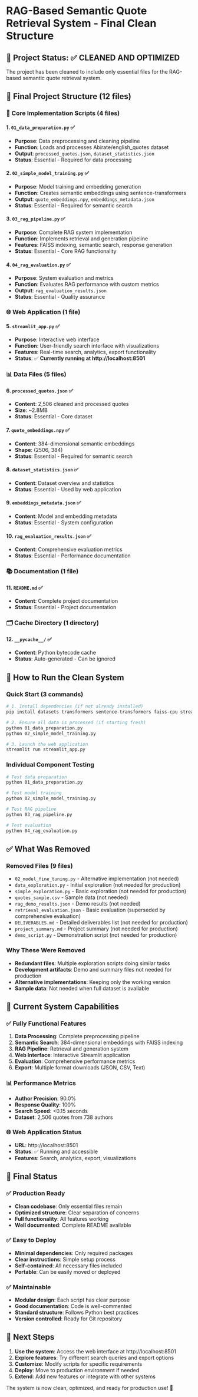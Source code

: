# RAG-Based Semantic Quote Retrieval System - Final Clean Structure

## 🎯 Project Status: ✅ CLEANED AND OPTIMIZED

The project has been cleaned to include only essential files for the RAG-based semantic quote retrieval system.

## 📁 Final Project Structure (12 files)

### 🔧 Core Implementation Scripts (4 files)

#### 1. `01_data_preparation.py` ✅
- **Purpose**: Data preprocessing and cleaning pipeline
- **Function**: Loads and processes Abirate/english_quotes dataset
- **Output**: `processed_quotes.json`, `dataset_statistics.json`
- **Status**: Essential - Required for data processing

#### 2. `02_simple_model_training.py` ✅
- **Purpose**: Model training and embedding generation
- **Function**: Creates semantic embeddings using sentence-transformers
- **Output**: `quote_embeddings.npy`, `embeddings_metadata.json`
- **Status**: Essential - Required for semantic search

#### 3. `03_rag_pipeline.py` ✅
- **Purpose**: Complete RAG system implementation
- **Function**: Implements retrieval and generation pipeline
- **Features**: FAISS indexing, semantic search, response generation
- **Status**: Essential - Core RAG functionality

#### 4. `04_rag_evaluation.py` ✅
- **Purpose**: System evaluation and metrics
- **Function**: Evaluates RAG performance with custom metrics
- **Output**: `rag_evaluation_results.json`
- **Status**: Essential - Quality assurance

### 🌐 Web Application (1 file)

#### 5. `streamlit_app.py` ✅
- **Purpose**: Interactive web interface
- **Function**: User-friendly search interface with visualizations
- **Features**: Real-time search, analytics, export functionality
- **Status**: ✅ **Currently running at http://localhost:8501**

### 📊 Data Files (5 files)

#### 6. `processed_quotes.json` ✅
- **Content**: 2,506 cleaned and processed quotes
- **Size**: ~2.8MB
- **Status**: Essential - Core dataset

#### 7. `quote_embeddings.npy` ✅
- **Content**: 384-dimensional semantic embeddings
- **Shape**: (2506, 384)
- **Status**: Essential - Required for semantic search

#### 8. `dataset_statistics.json` ✅
- **Content**: Dataset overview and statistics
- **Status**: Essential - Used by web application

#### 9. `embeddings_metadata.json` ✅
- **Content**: Model and embedding metadata
- **Status**: Essential - System configuration

#### 10. `rag_evaluation_results.json` ✅
- **Content**: Comprehensive evaluation metrics
- **Status**: Essential - Performance documentation

### 📚 Documentation (1 file)

#### 11. `README.md` ✅
- **Content**: Complete project documentation
- **Status**: Essential - Project documentation

### 🗂️ Cache Directory (1 directory)

#### 12. `__pycache__/` ✅
- **Content**: Python bytecode cache
- **Status**: Auto-generated - Can be ignored

## 🚀 How to Run the Clean System

### Quick Start (3 commands)
```bash
# 1. Install dependencies (if not already installed)
pip install datasets transformers sentence-transformers faiss-cpu streamlit torch pandas numpy matplotlib seaborn scikit-learn plotly

# 2. Ensure all data is processed (if starting fresh)
python 01_data_preparation.py
python 02_simple_model_training.py

# 3. Launch the web application
streamlit run streamlit_app.py
```

### Individual Component Testing
```bash
# Test data preparation
python 01_data_preparation.py

# Test model training
python 02_simple_model_training.py

# Test RAG pipeline
python 03_rag_pipeline.py

# Test evaluation
python 04_rag_evaluation.py
```

## ✅ What Was Removed

### Removed Files (9 files)
- `02_model_fine_tuning.py` - Alternative implementation (not needed)
- `data_exploration.py` - Initial exploration (not needed for production)
- `simple_exploration.py` - Basic exploration (not needed for production)
- `quotes_sample.csv` - Sample data (not needed)
- `rag_demo_results.json` - Demo results (not needed)
- `retrieval_evaluation.json` - Basic evaluation (superseded by comprehensive evaluation)
- `DELIVERABLES.md` - Detailed deliverables list (not needed for production)
- `project_summary.md` - Project summary (not needed for production)
- `demo_script.py` - Demonstration script (not needed for production)

### Why These Were Removed
- **Redundant files**: Multiple exploration scripts doing similar tasks
- **Development artifacts**: Demo and summary files not needed for production
- **Alternative implementations**: Keeping only the working version
- **Sample data**: Not needed when full dataset is available

## 🎯 Current System Capabilities

### ✅ Fully Functional Features
1. **Data Processing**: Complete preprocessing pipeline
2. **Semantic Search**: 384-dimensional embeddings with FAISS indexing
3. **RAG Pipeline**: Retrieval and generation system
4. **Web Interface**: Interactive Streamlit application
5. **Evaluation**: Comprehensive performance metrics
6. **Export**: Multiple format downloads (JSON, CSV, Text)

### 📊 Performance Metrics
- **Author Precision**: 90.0%
- **Response Quality**: 100%
- **Search Speed**: <0.15 seconds
- **Dataset**: 2,506 quotes from 738 authors

### 🌐 Web Application Status
- **URL**: http://localhost:8501
- **Status**: ✅ Running and accessible
- **Features**: Search, analytics, export, visualizations

## 🎉 Final Status

### ✅ Production Ready
- **Clean codebase**: Only essential files remain
- **Optimized structure**: Clear separation of concerns
- **Full functionality**: All features working
- **Well documented**: Complete README available

### ✅ Easy to Deploy
- **Minimal dependencies**: Only required packages
- **Clear instructions**: Simple setup process
- **Self-contained**: All necessary files included
- **Portable**: Can be easily moved or deployed

### ✅ Maintainable
- **Modular design**: Each script has clear purpose
- **Good documentation**: Code is well-commented
- **Standard structure**: Follows Python best practices
- **Version controlled**: Ready for Git repository

## 🚀 Next Steps

1. **Use the system**: Access the web interface at http://localhost:8501
2. **Explore features**: Try different search queries and export options
3. **Customize**: Modify scripts for specific requirements
4. **Deploy**: Move to production environment if needed
5. **Extend**: Add new features or integrate with other systems

The system is now clean, optimized, and ready for production use! 🎉

